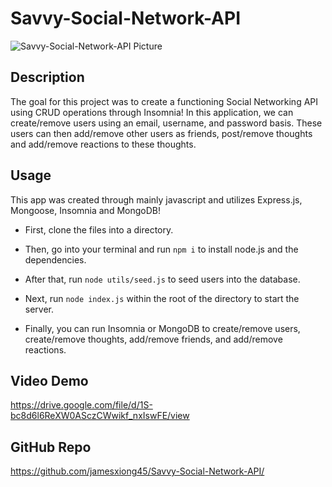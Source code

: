 # Savvy-Social-Network-API
![Savvy-Social-Network-API Picture](https://user-images.githubusercontent.com/119706303/235061853-1776c70c-bbff-40bb-8cac-78d951d49480.JPG)



## Description

The goal for this project was to create a functioning Social Networking API using CRUD operations through Insomnia! In this application, we can create/remove users using an email, username, and password basis.
These users can then add/remove other users as friends, post/remove thoughts and add/remove reactions to these thoughts.

## Usage

This app was created through mainly javascript and utilizes Express.js, Mongoose, Insomnia and MongoDB!

* First, clone the files into a directory.

* Then, go into your terminal and run `npm i` to install node.js and the dependencies.

* After that, run `node utils/seed.js` to seed users into the database.

* Next, run `node index.js` within the root of the directory to start the server.

* Finally, you can run Insomnia or MongoDB to create/remove users, create/remove thoughts, add/remove friends, and add/remove reactions.

## Video Demo

https://drive.google.com/file/d/1S-bc8d6l6ReXW0ASczCWwikf_nxIswFE/view

## GitHub Repo

https://github.com/jamesxiong45/Savvy-Social-Network-API/
